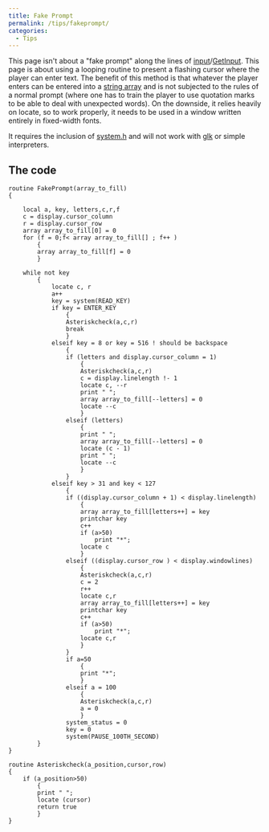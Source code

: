 ```yaml
---
title: Fake Prompt
permalink: /tips/fakeprompt/
categories: 
  - Tips
---
```


This page isn't about a "fake prompt" along the lines of
[input](/input-output/input/)/[GetInput](/input-output/getinput/). This page is
about using a looping routine to present a flashing cursor where the
player can enter text. The benefit of this method is that whatever the
player enters can be entered into a
[string array](/strings/string-arrays/) and is not subjected to the rules of a
normal prompt (where one has to train the player to use quotation marks
to be able to deal with unexpected words). On the downside, it relies
heavily on locate, so to work properly, it needs to be used in a window
written entirely in fixed-width fonts.

It requires the inclusion of [system.h](/library/system.h/) and will
not work with [glk](/definitions/glk/) or simple interpreters.

## The code

    routine FakePrompt(array_to_fill)
    {

        local a, key, letters,c,r,f
        c = display.cursor_column
        r = display.cursor_row
        array array_to_fill[0] = 0
        for (f = 0;f< array array_to_fill[] ; f++ )
            {
            array array_to_fill[f] = 0
            }

        while not key
            {
                locate c, r
                a++
                key = system(READ_KEY)
                if key = ENTER_KEY
                    {
                    Asteriskcheck(a,c,r)
                    break
                    }
                elseif key = 8 or key = 516 ! should be backspace
                    {
                    if (letters and display.cursor_column = 1)
                        {
                        Asteriskcheck(a,c,r)
                        c = display.linelength !- 1
                        locate c, --r
                        print " ";
                        array array_to_fill[--letters] = 0
                        locate --c
                        }
                    elseif (letters)
                        {
                        print " ";
                        array array_to_fill[--letters] = 0
                        locate (c - 1)
                        print " ";
                        locate --c
                        }
                    }
                elseif key > 31 and key < 127
                    {
                    if ((display.cursor_column + 1) < display.linelength)
                        {
                        array array_to_fill[letters++] = key
                        printchar key
                        c++
                        if (a>50)
                            print "*";
                        locate c
                        }
                    elseif ((display.cursor_row ) < display.windowlines)
                        {
                        Asteriskcheck(a,c,r)
                        c = 2
                        r++
                        locate c,r
                        array array_to_fill[letters++] = key
                        printchar key
                        c++
                        if (a>50)
                            print "*";
                        locate c,r
                        }
                    }
                    if a=50
                        {
                        print "*";
                        }
                    elseif a = 100
                        {
                        Asteriskcheck(a,c,r)
                        a = 0
                        }
                    system_status = 0
                    key = 0
                    system(PAUSE_100TH_SECOND)
            }
    }

    routine Asteriskcheck(a_position,cursor,row)
    {
        if (a_position>50)
            {
            print " ";
            locate (cursor)
            return true
            }
    }
